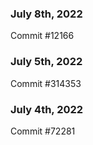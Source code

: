 ### July 8th, 2022

Commit #12166

### July 5th, 2022

Commit #314353


### July 4th, 2022

Commit #72281
